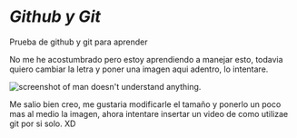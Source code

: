 # _Github y Git_
Prueba de github y git para aprender

No me he acostumbrado pero estoy aprendiendo a manejar esto, todavia quiero cambiar la letra y poner una  imagen aqui adentro, lo intentare.

![screenshot of man doesn't understand anything.](https://cdn.memegenerator.es/imagenes/memes/full/31/72/31726504.jpg)

Me salio bien creo, me gustaria modificarle el tamaño y ponerlo un poco mas al medio la imagen, ahora intentare insertar un video de como utilizae git por si solo. XD
